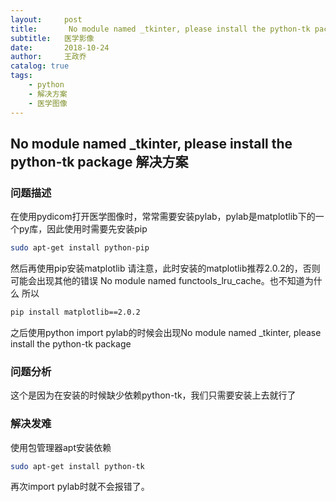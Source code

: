 ```yaml
---
layout:     post
title:       No module named _tkinter, please install the python-tk package 解决方案
subtitle:   医学影像
date:       2018-10-24
author:     王政乔
catalog: true
tags:
    - python
    - 解决方案
    - 医学图像
---
```

## No module named _tkinter, please install the python-tk package 解决方案

### 问题描述

在使用pydicom打开医学图像时，常常需要安装pylab，pylab是matplotlib下的一个py库，因此使用时需要先安装pip

```bash
sudo apt-get install python-pip
```
然后再使用pip安装matplotlib
请注意，此时安装的matplotlib推荐2.0.2的，否则可能会出现其他的错误 No module named functools_lru_cache。也不知道为什么
所以
```bash
pip install matplotlib==2.0.2
```
之后使用python import pylab的时候会出现No module named _tkinter, please install the python-tk package

### 问题分析
这个是因为在安装的时候缺少依赖python-tk，我们只需要安装上去就行了

### 解决发难
使用包管理器apt安装依赖
```bash
sudo apt-get install python-tk
```
再次import pylab时就不会报错了。